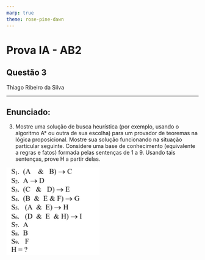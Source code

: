 ```yaml
---
marp: true
theme: rose-pine-dawn
---
```


<!-- markdownlint-disable -->

# Prova IA - AB2

## Questão 3

Thiago Ribeiro da Silva

---

## Enunciado:

3. Mostre uma solução de busca heurística (por exemplo, usando o algoritmo A\* ou outra de sua escolha) para um provador de teoremas na lógica proposicional. Mostre sua solução funcionando na situação particular seguinte. Considere uma base de conhecimento (equivalente a regras e fatos) formada pelas sentenças de 1 a 9. Usando tais sentenças, prove H a partir delas.

![bg 100% right:30%](src/sentencas.png)

